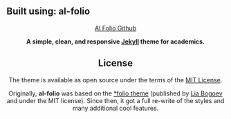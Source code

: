 ## Built using: al-folio

<div align="center">

[AI Folio Github](https://alshedivat.github.io/al-folio/)

**A simple, clean, and responsive [Jekyll](https://jekyllrb.com/) theme for academics.**

## License

The theme is available as open source under the terms of the [MIT License](https://github.com/alshedivat/al-folio/blob/master/LICENSE).

Originally, **al-folio** was based on the [\*folio theme](https://github.com/bogoli/-folio) (published by [Lia Bogoev](https://liabogoev.com) and under the MIT license). Since then, it got a full re-write of the styles and many additional cool features.
